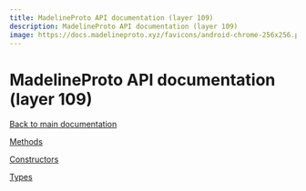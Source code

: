 ```yaml
---
title: MadelineProto API documentation (layer 109)
description: MadelineProto API documentation (layer 109)
image: https://docs.madelineproto.xyz/favicons/android-chrome-256x256.png
---
```

# MadelineProto API documentation (layer 109)  

[Back to main documentation](..)  


[Methods](methods/)

[Constructors](constructors/)

[Types](types/)
